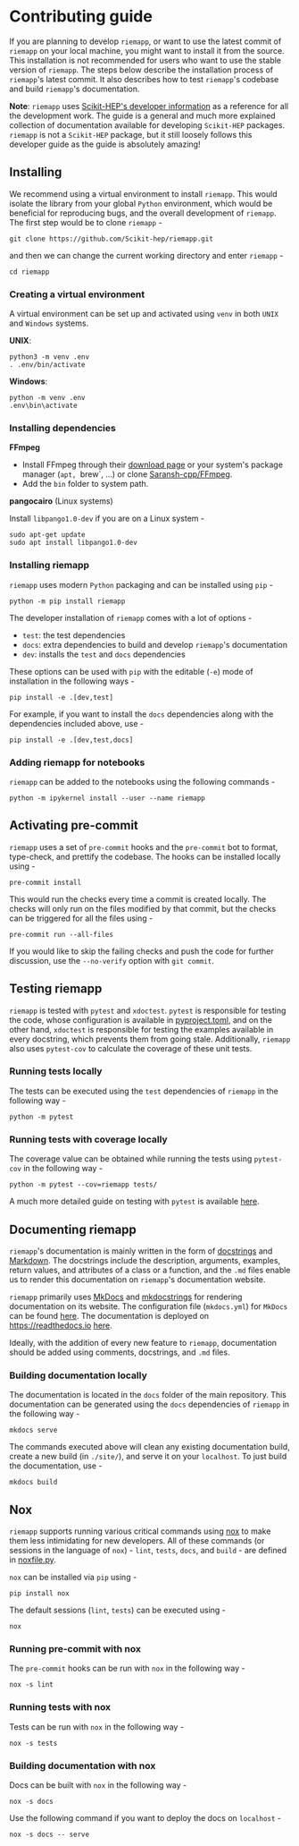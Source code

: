 # Contributing guide

If you are planning to develop `riemapp`, or want to use the latest commit of
`riemapp` on your local machine, you might want to install it from the source.
This installation is not recommended for users who want to use the stable
version of `riemapp`. The steps below describe the installation process of
`riemapp`'s latest commit. It also describes how to test `riemapp`'s codebase
and build `riemapp`'s documentation.

**Note**: `riemapp` uses
[Scikit-HEP's developer information](https://scikit-hep.org/developer) as a
reference for all the development work. The guide is a general and much more
explained collection of documentation available for developing `Scikit-HEP`
packages. `riemapp` is not a `Scikit-HEP` package, but it still loosely follows
this developer guide as the guide is absolutely amazing!

## Installing

We recommend using a virtual environment to install `riemapp`. This would
isolate the library from your global `Python` environment, which would be
beneficial for reproducing bugs, and the overall development of `riemapp`. The
first step would be to clone `riemapp` -

```
git clone https://github.com/Scikit-hep/riemapp.git
```

and then we can change the current working directory and enter `riemapp` -

```
cd riemapp
```

### Creating a virtual environment

A virtual environment can be set up and activated using `venv` in both `UNIX`
and `Windows` systems.

**UNIX**:

```
python3 -m venv .env
. .env/bin/activate
```

**Windows**:

```
python -m venv .env
.env\bin\activate
```

### Installing dependencies

**FFmpeg**

- Install FFmpeg through their [download page](https://ffmpeg.org/download.html)
  or your system's package manager (`apt, `brew`, ...) or clone
  [Saransh-cpp/FFmpeg](https://github.com/Saransh-cpp/FFmpeg).
- Add the `bin` folder to system path.

**pangocairo** (Linux systems)

Install `libpango1.0-dev` if you are on a Linux system -

```
sudo apt-get update
sudo apt install libpango1.0-dev
```

### Installing riemapp

`riemapp` uses modern `Python` packaging and can be installed using `pip` -

```
python -m pip install riemapp
```

The developer installation of `riemapp` comes with a lot of options -

- `test`: the test dependencies
- `docs`: extra dependencies to build and develop `riemapp`'s documentation
- `dev`: installs the `test` and `docs` dependencies

These options can be used with `pip` with the editable (`-e`) mode of
installation in the following ways -

```
pip install -e .[dev,test]
```

For example, if you want to install the `docs` dependencies along with the
dependencies included above, use -

```
pip install -e .[dev,test,docs]
```

### Adding riemapp for notebooks

`riemapp` can be added to the notebooks using the following commands -

```
python -m ipykernel install --user --name riemapp
```

## Activating pre-commit

`riemapp` uses a set of `pre-commit` hooks and the `pre-commit` bot to format,
type-check, and prettify the codebase. The hooks can be installed locally
using -

```
pre-commit install
```

This would run the checks every time a commit is created locally. The checks
will only run on the files modified by that commit, but the checks can be
triggered for all the files using -

```
pre-commit run --all-files
```

If you would like to skip the failing checks and push the code for further
discussion, use the `--no-verify` option with `git commit`.

## Testing riemapp

`riemapp` is tested with `pytest` and `xdoctest`. `pytest` is responsible for
testing the code, whose configuration is available in
[pyproject.toml](https://github.com/Saransh-cpp/riemapp/blob/main/pyproject.toml),
and on the other hand, `xdoctest` is responsible for testing the examples
available in every docstring, which prevents them from going stale.
Additionally, `riemapp` also uses `pytest-cov` to calculate the coverage of
these unit tests.

### Running tests locally

The tests can be executed using the `test` dependencies of `riemapp` in the
following way -

```
python -m pytest
```

### Running tests with coverage locally

The coverage value can be obtained while running the tests using `pytest-cov` in
the following way -

```
python -m pytest --cov=riemapp tests/
```

A much more detailed guide on testing with `pytest` is available
[here](https://scikit-hep.org/developer/pytest).

## Documenting riemapp

`riemapp`'s documentation is mainly written in the form of
[docstrings](https://peps.python.org/pep-0257/) and
[Markdown](https://en.wikipedia.org/wiki/Markdown). The docstrings include the
description, arguments, examples, return values, and attributes of a class or a
function, and the `.md` files enable us to render this documentation on
`riemapp`'s documentation website.

`riemapp` primarily uses [MkDocs](https://www.mkdocs.org/) and
[mkdocstrings](https://mkdocstrings.github.io/) for rendering documentation on
its website. The configuration file (`mkdocs.yml`) for `MkDocs` can be found
[here](https://github.com/Saransh-cpp/riemapp/blob/main/mkdocs.yml). The
documentation is deployed on <https://readthedocs.io>
[here](https://riemapp.readthedocs.io/en/latest/).

Ideally, with the addition of every new feature to `riemapp`, documentation
should be added using comments, docstrings, and `.md` files.

### Building documentation locally

The documentation is located in the `docs` folder of the main repository. This
documentation can be generated using the `docs` dependencies of `riemapp` in the
following way -

```
mkdocs serve
```

The commands executed above will clean any existing documentation build, create
a new build (in `./site/`), and serve it on your `localhost`. To just build the
documentation, use -

```
mkdocs build
```

## Nox

`riemapp` supports running various critical commands using
[nox](https://github.com/wntrblm/nox) to make them less intimidating for new
developers. All of these commands (or sessions in the language of `nox`) -
`lint`, `tests`, `docs`, and `build` - are defined in
[noxfile.py](https://github.com/Saransh-cpp/riemapp/blob/main/noxfile.py).

`nox` can be installed via `pip` using -

```
pip install nox
```

The default sessions (`lint`, `tests`) can be executed using -

```
nox
```

### Running pre-commit with nox

The `pre-commit` hooks can be run with `nox` in the following way -

```
nox -s lint
```

### Running tests with nox

Tests can be run with `nox` in the following way -

```
nox -s tests
```

### Building documentation with nox

Docs can be built with `nox` in the following way -

```
nox -s docs
```

Use the following command if you want to deploy the docs on `localhost` -

```
nox -s docs -- serve
```
